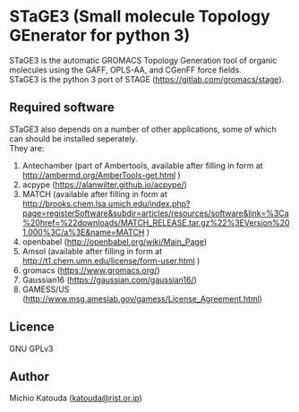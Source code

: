 # STaGE3 (Small molecule Topology GEnerator for python 3) 

STaGE3 is the automatic GROMACS Topology Generation tool of organic molecules using the GAFF, OPLS-AA, and CGenFF force fields.  
STaGE3 is the python 3 port of STAGE (https://gitlab.com/gromacs/stage).  

## Required software

STaGE3 also depends on a number of other applications, some of which can should be installed seperately.  
They are:  
1. Antechamber (part of Ambertools, available after filling in form at http://ambermd.org/AmberTools-get.html )  
2. acpype (https://alanwilter.github.io/acpype/)
3. MATCH (available after filling in form at http://brooks.chem.lsa.umich.edu/index.php?page=registerSoftware&subdir=articles/resources/software&link=%3Ca%20href=%22downloads/MATCH_RELEASE.tar.gz%22%3EVersion%201.000%3C/a%3E&name=MATCH ) 
4. openbabel (http://openbabel.org/wiki/Main_Page)  
5. Amsol (available after filling in form at http://t1.chem.umn.edu/license/form-user.html )  
6. gromacs (https://www.gromacs.org/) 
7. Gaussian16 (https://gaussian.com/gaussian16/)  
8. GAMESS/US (http://www.msg.ameslab.gov/gamess/License_Agreement.html)  

## Licence
GNU GPLv3

## Author
Michio Katouda (katouda@rist.or.jp)  
